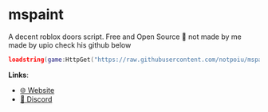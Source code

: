 # mspaint 
A decent roblox doors script. Free and Open Source 🥶 not made by me made by upio check his github below 

```lua
loadstring(game:HttpGet("https://raw.githubusercontent.com/notpoiu/mspaint/main/main.lua"))()
```

**Links**:
- [🌐 Website](https://mspaint.upio.dev/)
- [💬 Discord](https://discord.com/invite/cfyMptntHr)
